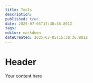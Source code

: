 ```yaml
---
title: Tools
description: 
published: true
date: 2025-07-05T15:38:36.801Z
tags: 
editor: markdown
dateCreated: 2025-07-05T15:38:36.801Z
---
```


# Header
Your content here

